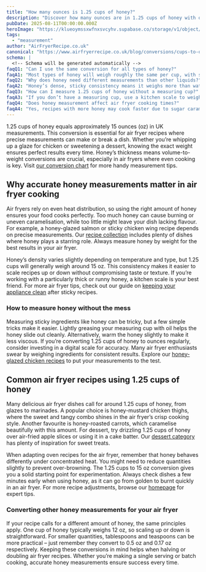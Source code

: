 ```yaml
---
title: "How many ounces is 1.25 cups of honey?"
description: "Discover how many ounces are in 1.25 cups of honey with our easy UK conversion guide. Perfect for air fryer recipes and precise baking!"
pubDate: 2025-08-11T00:00:00.000Z
heroImage: "https://klueoymssxwfnxsvcyhv.supabase.co/storage/v1/object/public/Shmucket/how-many-ounces-is-1-25-cups-of-honey.webp"
tags:
  - "measurement"
author: "AirFryerRecipe.co.uk"
canonical: "https://www.airfryerrecipe.co.uk/blog/conversions/cups-to-ounces/how-many-ounces-is-1-25-cups-of-honey"
schema: |
  <!-- Schema will be generated automatically -->
faqQ1: "Can I use the same conversion for all types of honey?"
faqA1: "Most types of honey will weigh roughly the same per cup, with slight variations due to thickness. Runny honeys like acacia might measure slightly less per cup, while thicker varieties like manuka could be marginally heavier. For air fryer recipes, these small differences rarely affect the outcome, so the 1.25 cups to 15 oz conversion works universally."
faqQ2: "Why does honey need different measurements than other liquids?"
faqA2: "Honey’s dense, sticky consistency means it weighs more than water or thinner liquids. While 1 cup of water equals 8 oz, honey’s heavier density makes 1 cup equal about 12 oz. This difference is crucial in air fryer cooking, where precise measurements affect cooking times and caramelisation. Always measure honey by weight for best results."
faqQ3: "How can I measure 1.25 cups of honey without a measuring cup?"
faqA3: "If you don’t have a measuring cup, use a kitchen scale to weigh out 15 oz of honey instead. Alternatively, you could use a standard drinking glass (about 8 oz) and fill it halfway for roughly 1.25 cups. For sticky ingredients like honey, a scale is always the most accurate method, especially in air fryer recipes."
faqQ4: "Does honey measurement affect air fryer cooking times?"
faqA4: "Yes, recipes with more honey may cook faster due to sugar caramelising under heat. If using 1.25 cups of honey in an air fryer recipe, check your food 2-3 minutes earlier than the suggested time. Honey can also cause more splattering, so lining your air fryer basket with parchment helps with cleanup. Adjust temperatures slightly lower for honey-heavy dishes to prevent burning."
---
```

<p>1.25 cups of honey equals approximately 15 ounces (oz) in UK measurements. This conversion is essential for air fryer recipes where precise measurements can make or break a dish. Whether you’re whipping up a glaze for chicken or sweetening a dessert, knowing the exact weight ensures perfect results every time. Honey’s thickness means volume-to-weight conversions are crucial, especially in air fryers where even cooking is key. Visit <a href=https://www.airfryerrecipe.co.uk/air-fryer-conversion-chart>our conversion chart</a> for more handy measurement tips.</p>

<h2>Why accurate honey measurements matter in air fryer cooking</h2>  
<p>Air fryers rely on even heat distribution, so using the right amount of honey ensures your food cooks perfectly. Too much honey can cause burning or uneven caramelisation, while too little might leave your dish lacking flavour. For example, a honey-glazed salmon or sticky chicken wing recipe depends on precise measurements. Our <a href=https://www.airfryerrecipe.co.uk/recipes>recipe collection</a> includes plenty of dishes where honey plays a starring role. Always measure honey by weight for the best results in your air fryer.</p>  

<p>Honey’s density varies slightly depending on temperature and type, but 1.25 cups will generally weigh around 15 oz. This consistency makes it easier to scale recipes up or down without compromising taste or texture. If you’re working with a particularly thick or runny honey, a kitchen scale is your best friend. For more air fryer tips, check out our guide on <a href=https://www.airfryerrecipe.co.uk/air-fryer-cleaner>keeping your appliance clean</a> after sticky recipes.</p>  

<h3>How to measure honey without the mess</h3>  
<p>Measuring sticky ingredients like honey can be tricky, but a few simple tricks make it easier. Lightly greasing your measuring cup with oil helps the honey slide out cleanly. Alternatively, warm the honey slightly to make it less viscous. If you’re converting 1.25 cups of honey to ounces regularly, consider investing in a digital scale for accuracy. Many air fryer enthusiasts swear by weighing ingredients for consistent results. Explore our <a href=https://www.airfryerrecipe.co.uk/recipe-category/chicken>honey-glazed chicken recipes</a> to put your measurements to the test.</p>  

<h2>Common air fryer recipes using 1.25 cups of honey</h2>  
<p>Many delicious air fryer dishes call for around 1.25 cups of honey, from glazes to marinades. A popular choice is honey-mustard chicken thighs, where the sweet and tangy combo shines in the air fryer’s crisp cooking style. Another favourite is honey-roasted carrots, which caramelise beautifully with this amount. For dessert, try drizzling 1.25 cups of honey over air-fried apple slices or using it in a cake batter. Our <a href=https://www.airfryerrecipe.co.uk/recipe-category/dessert>dessert category</a> has plenty of inspiration for sweet treats.</p>  

<p>When adapting oven recipes for the air fryer, remember that honey behaves differently under concentrated heat. You might need to reduce quantities slightly to prevent over-browning. The 1.25 cups to 15 oz conversion gives you a solid starting point for experimentation. Always check dishes a few minutes early when using honey, as it can go from golden to burnt quickly in an air fryer. For more recipe adjustments, browse our <a href=https://www.airfryerrecipe.co.uk>homepage</a> for expert tips.</p>  

<h3>Converting other honey measurements for your air fryer</h3>  
<p>If your recipe calls for a different amount of honey, the same principles apply. One cup of honey typically weighs 12 oz, so scaling up or down is straightforward. For smaller quantities, tablespoons and teaspoons can be more practical – just remember they convert to 0.5 oz and 0.17 oz respectively. Keeping these conversions in mind helps when halving or doubling air fryer recipes. Whether you’re making a single serving or batch cooking, accurate honey measurements ensure success every time.</p>
